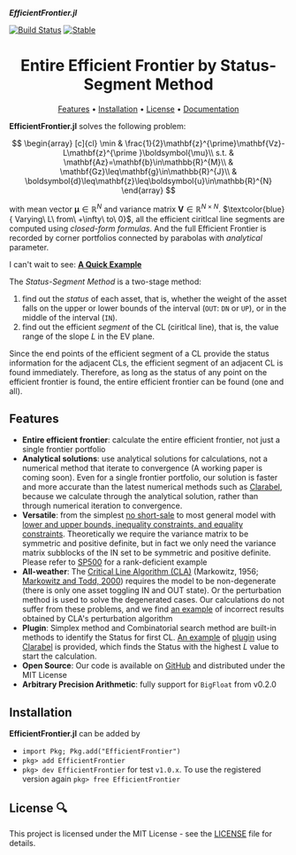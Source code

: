 ___EfficientFrontier.jl___

[![Build Status](https://github.com/PharosAbad/EfficientFrontier.jl/actions/workflows/CI.yml/badge.svg?branch=main)](https://github.com/PharosAbad/EfficientFrontier.jl/actions/workflows/CI.yml?query=branch%3Amain)
[![Stable](https://img.shields.io/badge/docs-stable-blue.svg)](https://github.com/PharosAbad/EfficientFrontier.jl/wiki)
<!-- 
[![Dev](https://img.shields.io/badge/docs-dev-blue.svg)](https://PharosAbad.github.io/EfficientFrontier.jl/dev/)
[![Coverage](https://codecov.io/gh/PharosAbad/EfficientFrontier.jl/branch/main/graph/badge.svg)](https://codecov.io/gh/PharosAbad/EfficientFrontier.jl)
-->

<h1 align="center" margin=0px>
  Entire Efficient Frontier by Status-Segment Method
</h1>

<p align="center">
  <a href="#features">Features</a> •
  <a href="#installation">Installation</a> •
  <a href="#license-">License</a> •
  <a href="https://github.com/PharosAbad/EfficientFrontier.jl/wiki">Documentation</a>
</p>

**EfficientFrontier.jl** solves the following problem:

$$
\begin{array}
[c]{cl}
\min & \frac{1}{2}\mathbf{z}^{\prime}\mathbf{Vz}-L\mathbf{z}^{\prime
}\boldsymbol{\mu}\\
s.t. & \mathbf{Az}=\mathbf{b}\in\mathbb{R}^{M}\\
& \mathbf{Gz}\leq\mathbf{g}\in\mathbb{R}^{J}\\
& \boldsymbol{d}\leq\mathbf{z}\leq\boldsymbol{u}\in\mathbb{R}^{N}
\end{array}
$$

with mean vector $\boldsymbol{\mu}\in\mathbb{R}^{N}$ and variance matrix $\mathbf{V}\in\mathbb{R}^{N\times N}$. $\textcolor{blue}{ Varying\ L\ from\ +\infty\ to\ 0}$, all the efficient ciritlcal line segments are computed using *closed-form formulas*. And the full Efficient Frontier is recorded by corner portfolios connected by parabolas with *analytical* parameter.

I can't wait to see: [__A Quick Example__](https://github.com/PharosAbad/EfficientFrontier.jl/wiki/A-Quick-Example)

The _Status-Segment Method_ is a two-stage method:
1. find out the _status_ of each asset, that is, whether the weight of the asset falls on the upper or lower bounds of the interval (`OUT`: `DN` or `UP`), or in the middle of the interval (`IN`).  
2. find out the efficient _segment_ of the CL (ciritlcal line), that is, the value range of the slope $L$ in the EV plane. 

Since the end points of the efficient segment of a CL provide the status information for the adjacent CLs, the efficient segment of an adjacent CL is found immediately. Therefore, as long as the status of any point on the efficient frontier is found, the entire efficient frontier can be found (one and all).

## Features

* __Entire efficient frontier__: calculate the entire efficient frontier, not just a single frontier portfolio
* __Analytical solutions__: use analytical solutions for calculations, not a numerical method that iterate to convergence (A working paper is coming soon). Even for a single frontier portfolio, our solution is faster and more accurate than the latest numerical methods such as [Clarabel](https://github.com/oxfordcontrol/Clarabel.jl), because we calculate through the analytical solution, rather than through numerical iteration to convergence.
* __Versatile__: from the simplest [no short-sale](EfficientFrontier.jl/blob/main/examples/frontier.jl) to most general model with [lower and upper bounds, inequality constraints, and equality constraints](EfficientFrontier.jl/blob/main/examples/ungil.jl). Theoretically we require the variance matrix to be symmetric and positive definite, but in fact we only need the variance matrix subblocks of the IN set to be symmetric and positive definite. Please refer to [SP500](EfficientFrontier.jl/blob/main/examples/SP500.jl) for a rank-deficient example
* __All-weather__: The [Critical Line Algorithm (CLA)](https://books.google.ch/books?id=eJ8QUsgfZ8wC) (Markowitz, 1956; [Markowitz and Todd, 2000](EfficientFrontier.jl/blob/main/examples/MarkowitzTodd2000.jl)) requires the model to be non-degenerate (there is only one asset toggling IN and OUT state). Or the perturbation method is used to solve the degenerated cases. Our calculations do not suffer from these problems, and we find [an example](EfficientFrontier.jl/blob/main/examples/failCLA.jl) of incorrect results obtained by CLA's perturbation algorithm
 * __Plugin__: Simplex method and Combinatorial search method are built-in methods to identify the Status for first CL. [An example](https://github.com/PharosAbad/EfficientFrontier.jl/blob/main/examples/initClarabel.jl) of [plugin](https://github.com/PharosAbad/EfficientFrontier.jl/blob/main/examples/uClarabel.jl) using [Clarabel](https://github.com/oxfordcontrol/Clarabel.jl) is provided, which finds the Status with the highest $L$ value to start the calculation.
* __Open Source__: Our code is available on [GitHub](https://github.com/PharosAbad/EfficientFrontier.jl) and distributed under the MIT License
* __Arbitrary Precision Arithmetic__: fully support for `BigFloat` from v0.2.0

## Installation
__EfficientFrontier.jl__ can be added by

- `import Pkg; Pkg.add("EfficientFrontier")`
- `pkg> add EfficientFrontier`
- `pkg> dev EfficientFrontier` for test `v1.0.x`. To use the registered version again `pkg> free EfficientFrontier`

## License 🔍
This project is licensed under the MIT License - see the [LICENSE](LICENSE) file for details.
